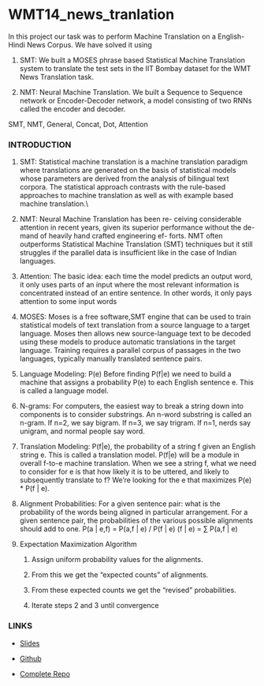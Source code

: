 # WMT14_news_tranlation
In this project our task was to perform Machine Translation on a
English-Hindi News Corpus. We have solved it using

1.  SMT: We built a MOSES phrase based Statistical Machine Translation
    system to translate the test sets in the IIT Bombay dataset for the
    WMT News Translation task.

2.  NMT: Neural Machine Translation. We built a Sequence to Sequence
    network or Encoder-Decoder network, a model consisting of two RNNs
    called the encoder and decoder.

SMT, NMT, General, Concat, Dot, Attention

### INTRODUCTION

1.  SMT: Statistical machine translation is a machine translation
    paradigm where translations are generated on the basis of
    statistical models whose parameters are derived from the analysis of
    bilingual text corpora. The statistical approach contrasts with the
    rule-based approaches to machine translation as well as with example
    based machine translation.\

2.  NMT: Neural Machine Translation has been re- ceiving considerable
    attention in recent years, given its superior performance without
    the de- mand of heavily hand crafted engineering ef- forts. NMT
    often outperforms Statistical Machine Translation (SMT) techniques
    but it still struggles if the parallel data is insufficient like in
    the case of Indian languages.

3.  Attention: The basic idea: each time the model predicts an output
    word, it only uses parts of an input where the most relevant
    information is concentrated instead of an entire sentence. In other
    words, it only pays attention to some input words

4.  MOSES: Moses is a free software,SMT engine that can be used to train
    statistical models of text translation from a source language to a
    target language. Moses then allows new source-language text to be
    decoded using these models to produce automatic translations in the
    target language. Training requires a parallel corpus of passages in
    the two languages, typically manually translated sentence pairs.

5.  Language Modeling: P(e) Before finding P(f|e) we need to build a
    machine that assigns a probability P(e) to each English sentence e.
    This is called a language model.

6.  N-grams: For computers, the easiest way to break a string down into
    components is to consider substrings. An n-word substring is called
    an n-gram. If n=2, we say bigram. If n=3, we say trigram. If n=1,
    nerds say unigram, and normal people say word.

7.  Translation Modeling: P(f|e), the probability of a string f
    given an English string e. This is called a translation model. P(f|e) will be a module in overall f-to-e machine translation.
    When we see a string f, what we need to consider for e is that how
    likely it is to be uttered, and likely to subsequently translate to
    f? We’re looking for the e that maximizes P(e) * P(f | e).

8.  Alignment Probabilities: For a given sentence pair: what is the
    probability of the words being aligned in particular arrangement.
    For a given sentence pair, the probabilities of the various possible
    alignments should add to one. P(a | e,f) = P(a,f | e) / P(f | e)
    (f | e) = $\sum$ P(a,f | e)

9.  Expectation Maximization Algorithm

    1.  Assign uniform probability values for the alignments.

    2.  From this we get the “expected counts” of alignments.

    3.  From these expected counts we get the “revised” probabilities.

    4.  Iterate steps 2 and 3 until convergence


### LINKS

-   [Slides](https://docs.google.com/presentation/d/1tylPZVzRy1UaASTTlmhpExfjZEGoUNs8RqHTxwDxbX8/edit?usp=sharing)

-   [Github](https://github.com/nilabja-bhattacharya/WMT14_news_tranlation)

-   [Complete
    Repo](https://drive.google.com/open?id=1XLBd0VSe3Kx7ql8VjNYAB23YbxoPXcts)

